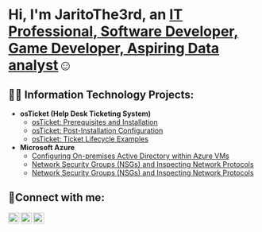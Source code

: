 <h1>Hi, I'm JaritoThe3rd, an <a href="https://linkedin.com/in/Josh">IT Professional, Software Developer, Game Developer, Aspiring Data analyst</a>☺</h1>

<h2>👨‍💻 Information Technology Projects:</h2>

- <b>osTicket (Help Desk Ticketing System)</b>
  - [osTicket: Prerequisites and Installation](https://github.com/joshmadakorcc/osticket-prereqs)
  - [osTicket: Post-Installation Configuration](https://github.com/joshmadakorcc/post-install-config)
  - [osTicket: Ticket Lifecycle Examples](https://github.com/joshmadakorcc/ticket-lifecycle)
- <b>Microsoft Azure</b>
  - [Configuring On-premises Active Directory within Azure VMs](https://github.com/joshmadakorcc/configure-ad)
  - [Network Security Groups (NSGs) and Inspecting Network Protocols](https://github.com/joshmadakorcc/azure-network-protols)
  - [Network Security Groups (NSGs) and Inspecting Network Protocols](https://github.com/joshmadakorcc/azure-network-protocols)

<h2>🤳Connect with me:</h2>

[<img align="left" alt="(https://x.com/jaritogaming) | Twitter" width="22px" src="https://cdn.jsdelivr.net/npm/simple-icons@v3/icons/twitter.svg" />][twitter/X]
[<img align="left" alt="[adamos-gabriel-jarito-95322221b](https://www.linkedin.com/in/adamos-gabriel-jarito-95322221b/) | LinkedIn" width="22px" src="https://cdn.jsdelivr.net/npm/simple-icons@v3/icons/linkedin.svg" />][linkedin]
[<img align="left" alt="lizadam21 | Instagram" width="22px" src="https://cdn.jsdelivr.net/npm/simple-icons@v3/icons/instagram.svg" />][instagram]

[twitter/X]: https://x.com/jaritogaming
[instagram]: https://www.instagram.com/lizadam21/
[linkedin]: https://www.linkedin.com/in/adamos-gabriel-jarito-95322221b/
